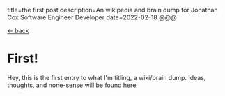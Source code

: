 title=the first post
description=An wikipedia and brain dump for Jonathan Cox Software Engineer Developer
date=2022-02-18
@@@

[<- back](https://wiki.jonathan-cox.dev)

# First!

Hey, this is the first entry to what I'm titling, a wiki/brain dump. Ideas, thoughts, and none-sense will be found here
